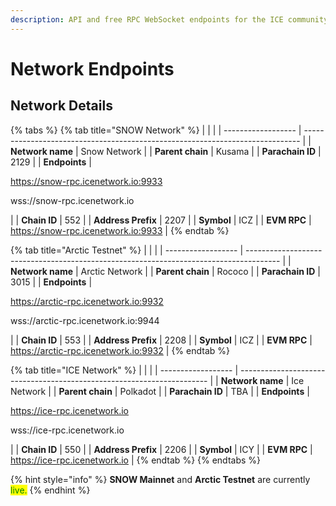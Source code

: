 ```yaml
---
description: API and free RPC WebSocket endpoints for the ICE community
---
```


# Network Endpoints

## Network Details

{% tabs %}
{% tab title="SNOW Network" %}
|                    |                                                                               |
| ------------------ | ----------------------------------------------------------------------------- |
| **Network name**   | Snow Network                                                                  |
| **Parent chain**   | Kusama                                                                        |
| **Parachain ID**   | 2129                                                                          |
| **Endpoints**      | <p>https://snow-rpc.icenetwork.io:9933</p><p>wss://snow-rpc.icenetwork.io</p> |
| **Chain ID**       | 552                                                                           |
| **Address Prefix** | 2207                                                                          |
| **Symbol**         | ICZ                                                                           |
| **EVM RPC**        | https://snow-rpc.icenetwork.io:9933                                           |
{% endtab %}

{% tab title="Arctic Testnet" %}
|                    |                                                                                        |
| ------------------ | -------------------------------------------------------------------------------------- |
| **Network name**   | Arctic Network                                                                         |
| **Parent chain**   | Rococo                                                                                 |
| **Parachain ID**   | 3015                                                                                   |
| **Endpoints**      | <p>https://arctic-rpc.icenetwork.io:9932</p><p>wss://arctic-rpc.icenetwork.io:9944</p> |
| **Chain ID**       | 553                                                                                    |
| **Address Prefix** | 2208                                                                                   |
| **Symbol**         | ICZ                                                                                    |
| **EVM RPC**        | https://arctic-rpc.icenetwork.io:9932                                                  |
{% endtab %}

{% tab title="ICE Network" %}
|                    |                                                                        |
| ------------------ | ---------------------------------------------------------------------- |
| **Network name**   | Ice Network                                                            |
| **Parent chain**   | Polkadot                                                               |
| **Parachain ID**   | TBA                                                                    |
| **Endpoints**      | <p>https://ice-rpc.icenetwork.io</p><p>wss://ice-rpc.icenetwork.io</p> |
| **Chain ID**       | 550                                                                    |
| **Address Prefix** | 2206                                                                   |
| **Symbol**         | ICY                                                                    |
| **EVM RPC**        | https://ice-rpc.icenetwork.io                                          |
{% endtab %}
{% endtabs %}

{% hint style="info" %}
**SNOW Mainnet** and **Arctic Testnet** are currently <mark style="color:green;">live.</mark>
{% endhint %}

##
